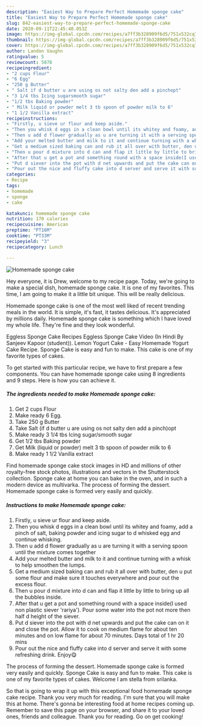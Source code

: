 ```yaml
---
description: "Easiest Way to Prepare Perfect Homemade sponge cake"
title: "Easiest Way to Prepare Perfect Homemade sponge cake"
slug: 842-easiest-way-to-prepare-perfect-homemade-sponge-cake
date: 2020-09-11T22:45:40.053Z
image: https://img-global.cpcdn.com/recipes/a7ff3b328909f6d5/751x532cq70/homemade-sponge-cake-recipe-main-photo.jpg
thumbnail: https://img-global.cpcdn.com/recipes/a7ff3b328909f6d5/751x532cq70/homemade-sponge-cake-recipe-main-photo.jpg
cover: https://img-global.cpcdn.com/recipes/a7ff3b328909f6d5/751x532cq70/homemade-sponge-cake-recipe-main-photo.jpg
author: Landon Vaughn
ratingvalue: 5
reviewcount: 5078
recipeingredient:
- "2 cups Flour"
- "6 Egg"
- "250 g Butter"
- " Salt if d butter u are using os not salty den add a pinchopt"
- "3 1/4 tbs Icing sugarsmooth sugar"
- "1/2 tbs Baking powder"
- " Milk liquid or powder melt 3 tb spoon of powder milk to 6"
- "1 1/2 Vanilla extract"
recipeinstructions:
- "Firstly, u sieve ur flour and keep aside."
- "Then you whisk d eggs in a clean bowl until its whitey and foamy, add a pinch of salt, baking powder and icing sugar to d whisked egg and continue whisking."
- "Then u add d flower gradually as u are turning it with a serving spoon until the mixture comes together"
- "Add your melted butter and milk to it and continue turning with a whisk to help smoothen the lumps."
- "Get a medium sized baking can and rub it all over with butter, den u put some flour and make sure it touches everywhere and pour out the excess flour."
- "Then u pour d mixture into d can and flap it little by little to bring up all the bubbles inside."
- "After that u get a pot and something round with a space inside(I used non plastic siever &#39;rariya&#39;). Pour some water into the pot not more then half d height of the siever."
- "Put d siever into the pot with d net upwards and put the cake can on it and close the pot. Allow it to cook on medium flame for about ten minutes and on low flame for about 70 minutes. Days total of 1 hr 20 mins"
- "Pour out the nice and fluffy cake into d server and serve it with some refreshing drink. Enjoy😋"
categories:
- Recipe
tags:
- homemade
- sponge
- cake

katakunci: homemade sponge cake 
nutrition: 170 calories
recipecuisine: American
preptime: "PT16M"
cooktime: "PT33M"
recipeyield: "3"
recipecategory: Lunch

---
```



![Homemade sponge cake](https://img-global.cpcdn.com/recipes/a7ff3b328909f6d5/751x532cq70/homemade-sponge-cake-recipe-main-photo.jpg)

Hey everyone, it is Drew, welcome to my recipe page. Today, we're going to make a special dish, homemade sponge cake. It is one of my favorites. This time, I am going to make it a little bit unique. This will be really delicious.

Homemade sponge cake is one of the most well liked of recent trending meals in the world. It is simple, it's fast, it tastes delicious. It's appreciated by millions daily. Homemade sponge cake is something which I have loved my whole life. They're fine and they look wonderful.

Eggless Sponge Cake Recipes Eggless Sponge Cake Video (In Hindi By Sanjeev Kapoor (student)). Lemon Yogurt Cake - Easy Homemade Yogurt Cake Recipe. Sponge Cake is easy and fun to make. This cake is one of my favorite types of cakes.


To get started with this particular recipe, we have to first prepare a few components. You can have homemade sponge cake using 8 ingredients and 9 steps. Here is how you can achieve it.

<!--inarticleads1-->

##### The ingredients needed to make Homemade sponge cake:

1. Get 2 cups Flour
1. Make ready 6 Egg.
1. Take 250 g Butter
1. Take  Salt (if d butter u are using os not salty den add a pinch)opt
1. Make ready 3 1/4 tbs Icing sugar/smooth sugar
1. Get 1/2 tbs Baking powder
1. Get  Milk (liquid or powder) melt 3 tb spoon of powder milk to 6
1. Make ready 1 1/2 Vanilla extract


Find homemade sponge cake stock images in HD and millions of other royalty-free stock photos, illustrations and vectors in the Shutterstock collection. Sponge cake at home you can bake in the oven, and in such a modern device as multivarka. The process of forming the dessert. Homemade sponge cake is formed very easily and quickly. 

<!--inarticleads2-->

##### Instructions to make Homemade sponge cake:

1. Firstly, u sieve ur flour and keep aside.
1. Then you whisk d eggs in a clean bowl until its whitey and foamy, add a pinch of salt, baking powder and icing sugar to d whisked egg and continue whisking.
1. Then u add d flower gradually as u are turning it with a serving spoon until the mixture comes together
1. Add your melted butter and milk to it and continue turning with a whisk to help smoothen the lumps.
1. Get a medium sized baking can and rub it all over with butter, den u put some flour and make sure it touches everywhere and pour out the excess flour.
1. Then u pour d mixture into d can and flap it little by little to bring up all the bubbles inside.
1. After that u get a pot and something round with a space inside(I used non plastic siever &#39;rariya&#39;). Pour some water into the pot not more then half d height of the siever.
1. Put d siever into the pot with d net upwards and put the cake can on it and close the pot. Allow it to cook on medium flame for about ten minutes and on low flame for about 70 minutes. Days total of 1 hr 20 mins
1. Pour out the nice and fluffy cake into d server and serve it with some refreshing drink. Enjoy😋


The process of forming the dessert. Homemade sponge cake is formed very easily and quickly. Sponge Cake is easy and fun to make. This cake is one of my favorite types of cakes. Welcome I am stella from srilanka. 

So that is going to wrap it up with this exceptional food homemade sponge cake recipe. Thank you very much for reading. I'm sure that you will make this at home. There's gonna be interesting food at home recipes coming up. Remember to save this page on your browser, and share it to your loved ones, friends and colleague. Thank you for reading. Go on get cooking!

